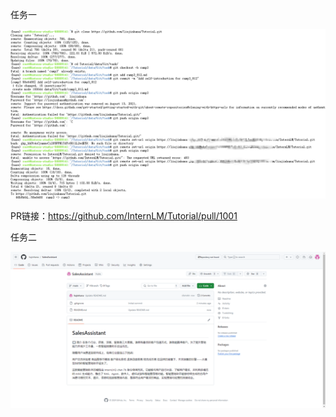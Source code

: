 任务一

![image-20240716152019029](/images/image-20240716152019029.png)

PR链接：https://github.com/InternLM/Tutorial/pull/1001

任务二

![image-20240716153600204](/images/image-20240716153600204.png)